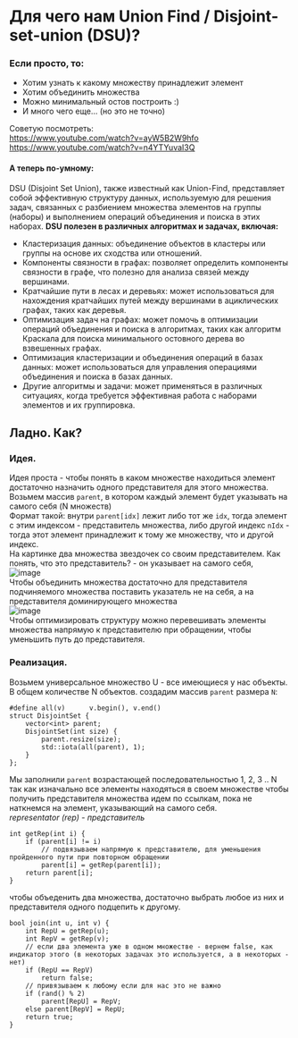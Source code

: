 # Для чего нам Union Find / Disjoint-set-union (DSU)?
### Если просто, то:
- Хотим узнать к какому множеству принадлежит элемент
- Хотим объединить множества
- Можно минимальный остов построить :)
- И много чего еще... (но это не точно)

Советую посмотреть:  
https://www.youtube.com/watch?v=ayW5B2W9hfo  
https://www.youtube.com/watch?v=n4YTYuvaI3Q  

#### А теперь по-умному:  
DSU (Disjoint Set Union), также известный как Union-Find, представляет собой эффективную структуру данных,
используемую для решения задач, связанных с разбиением множества элементов на группы (наборы)
и выполнением операций объединения и поиска в этих наборах.
**DSU полезен в различных алгоритмах и задачах, включая:**

- Кластеризация данных: объединение объектов в кластеры или группы на основе их сходства или отношений.
- Компоненты связности в графах: позволяет определить компоненты связности в графе, что полезно для анализа связей между вершинами.
- Кратчайшие пути в лесах и деревьях: может использоваться для нахождения кратчайших путей между вершинами в ациклических графах, таких как деревья.
- Оптимизация задач на графах: может помочь в оптимизации операций объединения и поиска в алгоритмах, таких как алгоритм Краскала для поиска минимального остовного дерева во взвешенных графах.
- Оптимизация кластеризации и объединения операций в базах данных: может использоваться для управления операциями объединения и поиска в базах данных.
- Другие алгоритмы и задачи: может применяться в различных ситуациях, когда требуется эффективная работа с наборами элементов и их группировка.

## Ладно. Как?
### Идея.
Идея проста - чтобы понять в каком множестве находиться элемент достаточно назначить одного представителя для этого множества.
Возьмем массив `parent`, в котором каждый элемент будет указывать на самого себя (N множеств)  
Формат такой: внутри `parent[idx]` лежит либо тот же `idx`, тогда элемент с этим индексом - представитель множества, либо другой индекс `nIdx` - тогда этот элемент принадлежит к тому же множеству, что и другой индекс.  
На картинке два множества звездочек со своим представителем.
Как понять, что это представитель? - он указывает на самого себя,  
![image](https://github.com/viCodexm/competitive-programming/assets/116115112/667d9a07-ea6a-45e6-ac71-b04956324201)  
Чтобы объединить множества достаточно для представителя подчиняемого множества поставить указатель не на себя, а на представителя доминирующего множества  
![image](https://github.com/viCodexm/competitive-programming/assets/116115112/783cafee-b342-4cd7-97f5-a12cdcca0d23)  
Чтобы оптимизировать структуру можно перевешивать элементы множества напрямую к представителю при обращении, чтобы уменьшить путь до представителя.


### Реализация.
Возьмем универсальное множество U - все имеющиеся у нас объекты. В общем количестве N объектов.
создадим массив `parent` размера `N`:
```
#define all(v)		v.begin(), v.end()
struct DisjointSet {
	vector<int> parent;
	DisjointSet(int size) {
		parent.resize(size);
		std::iota(all(parent), 1);
	}
};
```
Мы заполнили `parent` возрастающей последовательностью 1, 2, 3 .. N
так как изначально все элементы находяться в своем множестве
чтобы получить представителя множества идем по ссылкам, пока не наткнемся на элемент, указывающий на самого себя.  
_representator (rep) - представитель_  
```
int getRep(int i) {
	if (parent[i] != i)
		// подвязываем напрямую к представителю, для уменьшения пройденного пути при повторном обращении
		parent[i] = getRep(parent[i]);
	return parent[i];
}
```
чтобы объеденить два множества, достаточно выбрать любое из них и представителя одного подцепить к другому.  
```
bool join(int u, int v) {
	int RepU = getRep(u);
	int RepV = getRep(v);
	// если два элемента уже в одном множестве - вернем false, как индикатор этого (в некоторых задачах это используется, а в некоторых - нет)
	if (RepU == RepV)
		return false;
	// привязываем к любому если для нас это не важно
	if (rand() % 2)
		parent[RepU] = RepV;
	else parent[RepV] = RepU;
	return true;
}
```
